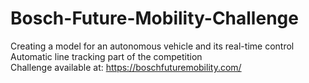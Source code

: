 # Bosch-Future-Mobility-Challenge  
Creating a model for an autonomous vehicle and its real-time control  
Automatic line tracking part of the competition  
Challenge available at: https://boschfuturemobility.com/
